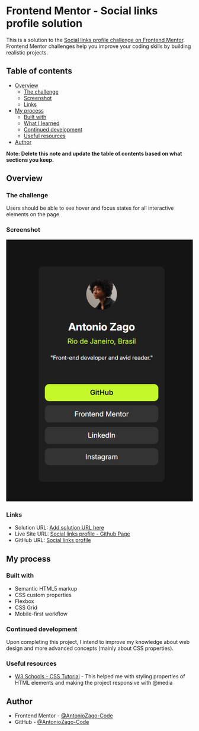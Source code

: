 # Frontend Mentor - Social links profile solution

This is a solution to the [Social links profile challenge on Frontend Mentor](https://www.frontendmentor.io/challenges/social-links-profile-UG32l9m6dQ). Frontend Mentor challenges help you improve your coding skills by building realistic projects. 


## Table of contents

- [Overview](#overview)
  - [The challenge](#the-challenge)
  - [Screenshot](#screenshot)
  - [Links](#links)
- [My process](#my-process)
  - [Built with](#built-with)
  - [What I learned](#what-i-learned)
  - [Continued development](#continued-development)
  - [Useful resources](#useful-resources)
- [Author](#author)


**Note: Delete this note and update the table of contents based on what sections you keep.**


## Overview

### The challenge

Users should be able to see hover and focus states for all interactive elements on the page


### Screenshot

![Final project image](./src/images/final-project-image.png)


### Links

- Solution URL: [Add solution URL here](https://your-solution-url.com)
- Live Site URL: [Social links profile - Github Page](https://your-live-site-url.com)
- GitHub URL: [Social links profile](https://github.com/AntonioZago-Code/Frontend-Mentor__Projects/tree/main/Social%20links%20profile)


## My process

### Built with

- Semantic HTML5 markup
- CSS custom properties
- Flexbox
- CSS Grid
- Mobile-first workflow


### Continued development

Upon completing this project, I intend to improve my knowledge about web design and more advanced concepts (mainly about CSS properties).


### Useful resources

- [W3 Schools - CSS Tutorial](https://www.w3schools.com/css/default.asp) - This helped me with styling properties of HTML elements and making the project responsive with @media

## Author

<!-- - Website - [Antonio b. Zago](https://www.your-site.com) -->
- Frontend Mentor - [@AntonioZago-Code](https://www.frontendmentor.io/home)
- GitHub - [@AntonioZago-Code](https://github.com/AntonioZago-Code)
